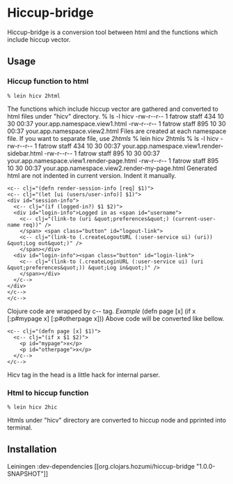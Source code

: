 # Hiccup-bridge

Hiccup-bridge is a conversion tool between html and the functions which include hiccup vector.

## Usage

### Hiccup function to html
    % lein hicv 2html
The functions which include hiccup vector are gathered and converted to html files under "hicv" directory.
    % ls -l hicv
    -rw-r--r--  1 fatrow  staff   434 10 30 00:37 your.app.namespace.view1.html
    -rw-r--r--  1 fatrow  staff   895 10 30 00:37 your.app.namespace.view2.html
Files are created at each namespace file.
If you want to separate file, use *2htmls*
    % lein hicv 2htmls
    % ls -l hicv
    -rw-r--r--  1 fatrow  staff   434 10 30 00:37 your.app.namespace.view1.render-sidebar.html
    -rw-r--r--  1 fatrow  staff   895 10 30 00:37 your.app.namespace.view1.render-page.html
    -rw-r--r--  1 fatrow  staff   895 10 30 00:37 your.app.namespace.view2.render-my-page.html
Generated html are not indented in current version. Indent it manually.
    <hicv />

    <c-- clj="(defn render-session-info [req] $1)">
    <c-- clj="(let [ui (users/user-info)] $1)">
    <div id="session-info">
      <c-- clj="(if (logged-in?) $1 $2)">
      <div id="login-info">Logged in as <span id="username">
        <c-- clj="(link-to (uri &quot;preferences&quot;) (current-user-name req))" />
        </span> <span class="button" id="logout-link">
        <c-- clj="(link-to (.createLogoutURL (:user-service ui) (uri)) &quot;Log out&quot;)" />
        </span></div>
      <div id="login-info"><span class="button" id="login-link">
        <c-- clj="(link-to (.createLoginURL (:user-service ui) (uri &quot;preferences&quot;)) &quot;Log in&quot;)" />
        </span></div>
      </c-->
    </div>
    </c-->
    </c-->
Clojure code are wrapped by c-- tag.
*Example*
    (defn page [x]
      (if x
        [:p#mypage x]
        [:p#otherpage x]))
Above code will be converted like bellow.
    <hicv />

    <c-- clj="(defn page [x] $1)">
      <c-- clj="(if x $1 $2)">
        <p id="mypage">x</p>
        <p id="otherpage">x</p>
      </c-->
    </c-->
Hicv tag in the head is a little hack for internal parser.

### Html to hiccup function
    % lein hicv 2hic
Htmls under "hicv" directory are converted to hiccup node and pprinted into terminal.
    
## Installation

Leiningen
    :dev-dependencies [[org.clojars.hozumi/hiccup-bridge "1.0.0-SNAPSHOT"]]

